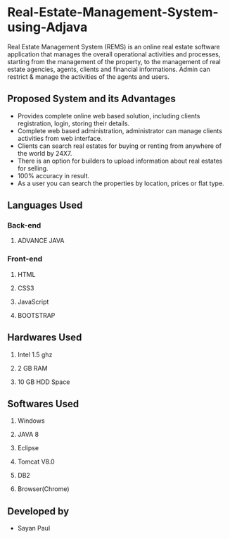# Real-Estate-Management-System-using-Adjava
Real Estate Management System (REMS) is an online real estate software application that manages the overall operational activities and processes, starting from the management of the property, to the management of real estate agencies, agents, clients and financial informations. Admin can restrict & manage the activities of the agents and users.

## Proposed System and its Advantages

* Provides complete online web based solution, including clients registration, login, storing their details.
* Complete web based administration, administrator can manage clients activities from web interface.
* Clients can search real estates for buying or renting from anywhere of the world by 24X7.
* There is an option for builders to upload information about real estates for selling.
* 100% accuracy in result.
* As a user you can search the properties by location, prices or flat type.

## Languages Used

### Back-end

1. ADVANCE JAVA

### Front-end

1. HTML

2. CSS3

3. JavaScript

4. BOOTSTRAP

## Hardwares Used

1. Intel 1.5 ghz

2. 2 GB RAM

3. 10 GB HDD Space

## Softwares Used

1. Windows

2. JAVA 8

3. Eclipse

4. Tomcat V8.0

5. DB2

6. Browser(Chrome)

## Developed by

* Sayan Paul
